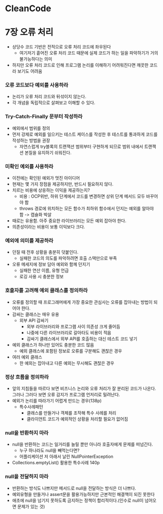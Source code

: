 # CleanCode
# 7장 오류 처리

- 상당수 코드 기반은 전적으로 오류 처리 코드에 좌우된다
    - 여기저기 흩어진 오류 처리 코드 때문에 실제 코드가 하는 일을 파악하기가 거의 불가능하다는 의미
- 하지만 오류 처리 코드로 인해 프로그램 논리를 이해하기 어려워진다면 깨끗한 코드라 보기도 어려움

### 오류 코드보다 예외를 사용하라

- 논리가 오류 처리 코드와 뒤섞이지 않는다.
- 각 개념을 독립적으로 살펴보고 이해할 수 있다.

### Try-Catch-Finally 문부터 작성하라

- 예외에서 범위를 정의
- 먼저 강제로 예외를 일으키는 테스트 케이스를 작성한 후 테스트를 통과하게 코드를 작성하는 방법을 권장
    - 자연스럽게 try블록의 트랜잭션 범위부터 구현하게 되므로 범위 내에서 트랜잭션 본질을 유지하기 쉬워진다.

### 미확인 예외를 사용하라

- 이전에는 확인된 예외가 멋진 아이디어
- 현재는 몇 가지 장점을 제공하지만, 반드시 필요하지 않다.
- 치르는 비용에 상응하는 이익을 제공하는지?
    - 비용 : OCP위반, 하위 단계에서 코드를 변경하면 상위 단계 메서드 모두 바꾸어야 함
    - throws 경로에 위치하는 모든 함수가 최하위 함수에서 던지는 예외를 알아야 함 -> 캡슐화 박살
- 때로는 유용함. 아주 중요한 라이브러리는 모든 예외 잡아야 한다.
- 의존성이라는 비용이 보통 이익보다 크다.

### 예외에 의미를 제공하라

- 던질 때 전후 상황을 충분히 덧붙인다.
    - 실패한 코드의 의도를 파악하려면 호출 스택만으로 부족
- 오류 메세지에 정보 담아 예외와 함께 던지기
    - 실패한 연산 이름, 유형 언급
    - 로깅 사용 시 충분한 정보

### 호출자를 고려해 예외 클래스를 정의하라

- 오류를 정의할 때 프로그래머에게 가장 중요한 관심사는 오류를 잡아내는 방법이 되어야 한다.
- 감싸는 클래스는 매우 유용
    - 외부 API 감싸기
        - 외부 라이브러리와 프로그램 사이 의존성 크게 줄어듬
        - 나중에 다른 라이브러리로 갈아타도 비용이 적음
        - 감싸기 클래스에서 외부 API를 호출하는 대신 테스트 코드 넣기
- 예외 클래스가 하나만 있어도 충분한 코드 많음
    - 예외 클래스에 포함된 정보로 오류를 구분해도 괜찮은 경우
- 여러 예외 클래스
    - 한 예외는 잡아내고 다른 예외는 무시해도 괜찮은 경우

### 정상 흐름을 정의하라

- 앞의 지침들을 따르다 보면 비즈니스 논리와 오류 처리가 잘 분리된 코드가 나온다. 그러나 그러다 보면 오류 감지가 프로그램 언저리로 밀려난다.
- 예외가 논리를 따라가기 어렵게 만드는 경우(138p)
    - 특수사례패턴
        - 클래스를 만들거나 객체를 조작해 특수 사례를 처리
        - 클라이언트 코드가 예외적인 상황을 처리할 필요가 없어짐

### null을 반환하지 마라

- null을 반환하는 코드는 일거리를 늘릴 뿐만 아니라 호출자에게 문제를 떠넘긴다.
    - 누구 하나라도 null을 빼먹는다면?
    - 어플리케이션 저 아래서 날린 NullPointerException
- Collections.emptyList() 활용한 특수사례 140p

### null을 전달하지 마라

- 반환하는 방식도 나쁘지만 메서드로 null을 전달하는 방식은 더 나쁘다.
- 예외유형을 만들거나 assert문을 활용가능하지만 근본적인 해결책이 되진 못한다
- 애초에 null을 넘기지 못하도록 금지하는 정책이 합리적이다.(인수로 null이 넘어오면 문제가 있는 것)